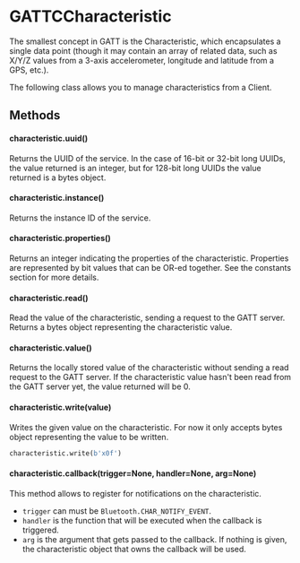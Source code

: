 # GATTCCharacteristic

The smallest concept in GATT is the Characteristic, which encapsulates a single data point \(though it may contain an array of related data, such as X/Y/Z values from a 3-axis accelerometer, longitude and latitude from a GPS, etc.).

The following class allows you to manage characteristics from a Client.

## Methods

#### characteristic.uuid\()

Returns the UUID of the service. In the case of 16-bit or 32-bit long UUIDs, the value returned is an integer, but for 128-bit long UUIDs the value returned is a bytes object.

#### characteristic.instance\()

Returns the instance ID of the service.

#### characteristic.properties\()

Returns an integer indicating the properties of the characteristic. Properties are represented by bit values that can be OR-ed together. See the constants section for more details.

#### characteristic.read\()

Read the value of the characteristic, sending a request to the GATT server. Returns a bytes object representing the characteristic value.

#### characteristic.value\()

Returns the locally stored value of the characteristic without sending a read request to the GATT server. If the characteristic value hasn't been read from the GATT server yet, the value returned will be 0.

#### characteristic.write\(value)

Writes the given value on the characteristic. For now it only accepts bytes object representing the value to be written.

```python
characteristic.write(b'x0f')
```

#### characteristic.callback\(trigger=None, handler=None, arg=None)

This method allows to register for notifications on the characteristic.

* `trigger` can must be `Bluetooth.CHAR_NOTIFY_EVENT`.
* `handler` is the function that will be executed when the callback is triggered.
* `arg` is the argument that gets passed to the callback. If nothing is given, the characteristic object that owns the callback will be used.

